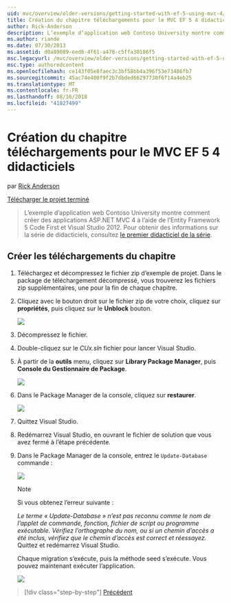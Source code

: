 ```yaml
---
uid: mvc/overview/older-versions/getting-started-with-ef-5-using-mvc-4/building-the-ef5-mvc4-chapter-downloads
title: Création du chapitre téléchargements pour le MVC EF 5 4 didacticiels | Microsoft Docs
author: Rick-Anderson
description: L’exemple d’application web Contoso University montre comment créer des applications ASP.NET MVC 4 à l’aide de l’Entity Framework 5 Code First et Visual Studio...
ms.author: riande
ms.date: 07/30/2013
ms.assetid: d0a89089-eed8-4f61-a478-c5ffa30186f5
msc.legacyurl: /mvc/overview/older-versions/getting-started-with-ef-5-using-mvc-4/building-the-ef5-mvc4-chapter-downloads
msc.type: authoredcontent
ms.openlocfilehash: ce143f05e8faec3c3bf58bb4a396f53e73486fb7
ms.sourcegitcommit: 45ac74e400f9f2b7dbded66297730f6f14a4eb25
ms.translationtype: MT
ms.contentlocale: fr-FR
ms.lasthandoff: 08/16/2018
ms.locfileid: "41827499"
---
```

<a name="building-the-chapter-downloads-for-the-ef-5-mvc-4-tutorials"></a>Création du chapitre téléchargements pour le MVC EF 5 4 didacticiels
====================
par [Rick Anderson](https://github.com/Rick-Anderson)

[Télécharger le projet terminé](http://code.msdn.microsoft.com/Getting-Started-with-dd0e2ed8)

> L’exemple d’application web Contoso University montre comment créer des applications ASP.NET MVC 4 à l’aide de l’Entity Framework 5 Code First et Visual Studio 2012. Pour obtenir des informations sur la série de didacticiels, consultez [le premier didacticiel de la série](creating-an-entity-framework-data-model-for-an-asp-net-mvc-application.md).


## <a name="building-the-chapter-downloads"></a>Créer les téléchargements du chapitre

1. Téléchargez et décompressez le fichier zip d’exemple de projet. Dans le package de téléchargement décompressé, vous trouverez les fichiers zip supplémentaires, une pour la fin de chaque chapitre.
2. Cliquez avec le bouton droit sur le fichier zip de votre choix, cliquez sur **propriétés**, puis cliquez sur le **Unblock** bouton.  
  
    ![](building-the-ef5-mvc4-chapter-downloads/_static/image1.png)
3. Décompressez le fichier.
4. Double-cliquez sur le *CUx.sln* fichier pour lancer Visual Studio.
5. À partir de la **outils** menu, cliquez sur **Library Package Manager**, puis **Console du Gestionnaire de Package**.  
  
    ![](building-the-ef5-mvc4-chapter-downloads/_static/image2.png)
6. Dans le Package Manager de la console, cliquez sur **restaurer**.  
  
    ![](building-the-ef5-mvc4-chapter-downloads/_static/image3.png)
7. Quittez Visual Studio.
8. Redémarrez Visual Studio, en ouvrant le fichier de solution que vous avez fermé à l’étape précédente.
9. Dans le Package Manager de la console, entrez le `Update-Database` commande :  
  
    ![](building-the-ef5-mvc4-chapter-downloads/_static/image4.png)  

    > [!NOTE]
    > Si vous obtenez l’erreur suivante :  
    >   
    >  *Le terme « Update-Database » n’est pas reconnu comme le nom de l’applet de commande, fonction, fichier de script ou programme exécutable. Vérifiez l’orthographe du nom, ou si un chemin d’accès a été inclus, vérifiez que le chemin d’accès est correct et réessayez.*  
    > Quittez et redémarrez Visual Studio.

    Chaque migration s’exécute, puis la méthode seed s’exécute. Vous pouvez maintenant exécuter l’application.

    ![](building-the-ef5-mvc4-chapter-downloads/_static/image5.png)

> [!div class="step-by-step"]
> [Précédent](advanced-entity-framework-scenarios-for-an-mvc-web-application.md)
